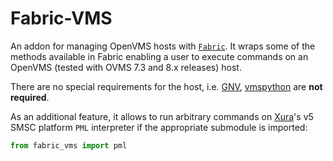 # Fabric-VMS

An addon for managing OpenVMS hosts with [`Fabric`](http://www.fabfile.org).
It wraps some of the methods available in Fabric enabling a user to execute
commands on an OpenVMS (tested with OVMS 7.3 and 8.x releases) host.

There are no special requirements for the host, i.e.
[GNV](http://gnv.sourceforge.net/),
[vmspython](http://www.vmspython.org/doku.php) are **not required**.


As an additional feature, it allows to run arbitrary commands on
[Xura](http://www.xura.com/)'s v5 SMSC platform `PML` interpreter if the
appropriate submodule is imported:

```python
from fabric_vms import pml


